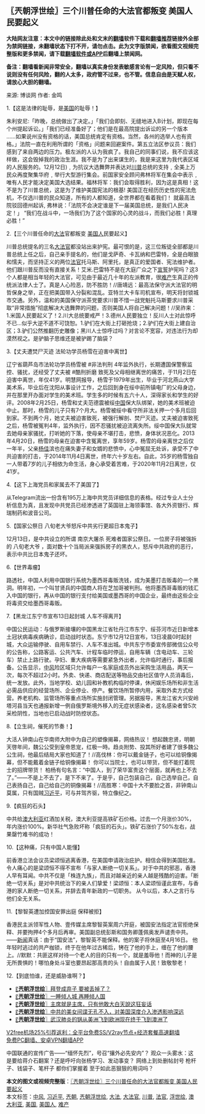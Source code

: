  <h2>〖兲朝浮世绘〗三个川普任命的大法官都叛变 美国人民要起义</h2> <p class="notice"><b>大陆网友注意：本文中的链接除此处和文末的<a href="https://github.com/bannedbook/fanqiang" >翻墙</a>软件下载和<a href="https://github.com/killgcd/justmysocks/blob/master/README.md">翻墙推荐</a>链接外全部为禁网链接，未翻墙状态下打不开，请勿点击。此为文字版禁闻，欲看图文视频完整版和更多禁闻，请下载<a href="https://github.com/bannedbook/fanqiang">翻墙软件或APP</a>后翻墙上禁闻网。</p><p>备注：翻墙看新闻非常安全，翻墙以真实身份发表敏感言论有一定风险，但只看不说则没有任何风险，翻的人太多，政府管不过来，也不管。信息自由是天赋人权，请放心大胆的翻墙。</b></p>  <div class="entry"> <p>来源:&nbsp;博谈网                            作者:&nbsp;金鸣                           </p> <p>1.【这是法律的耻辱，是<a href="https://www.bannedbook.org/bnews/tag/%e7%be%8e%e5%9b%bd/" class="st_tag internal_tag" rel="tag" title="标签 美国 下的日志">美国</a>的耻辱！】</p> <p></p> <p>朱利安尼:「昨晚，总统做出了决定。」「我们会即刻、无缝地进入B计划，即现在每个州提起诉讼。」「我们已经准备好了；他们是在最高院提出诉讼的另一个版本 &#8230;&#8230;如果说州没有资格的话，美国总统肯定有资格。当然，各州的选举人也有资格。」法院一直在利用所谓的「资格」问题来回避案件。第五立法区参议员：我们感到了来自两边的压力。极左派的人认为我疯了。我自己的同事们说，我不应该这样做，这会毁掉我的政治生涯。我不是为了出来谋生的，我是来这里为我代表区域的人民服务的。12月12日)﹐为抗议大选舞弊并表达对<a href="https://www.bannedbook.org/bnews/tag/%e5%b7%9d%e6%99%ae/" class="st_tag internal_tag" rel="tag" title="标签 川普 下的日志">川普</a>总统的支持﹐全美上万民众再度聚集华府﹐举行大型游行集会。前国家安全顾问弗林将军在集会中表示﹐唯有人民才能决定美国大选结果。福林将军：我们会取得胜利，因为这是真相！这不是为了川普总统，这是为了维护美国宪法的根基! 美国正在经历历史性的宪法危机，不仅选川普的民众知道，所有的人都知道，全世界都在看着我们！ 就最高法院驳回德州起诉, 弗林说：「法院不会决定谁是下一届美国总统，是我们人民决定！」 “我们在战斗中，一场我们为了这个国家的心灵的战斗，而我们必胜！真理必胜！”</p> <p>2.【三个川普任命的<a href="https://www.bannedbook.org/bnews/tag/%E5%A4%A7%E6%B3%95/" class="st_tag internal_tag" rel="tag" title="标签 大法 下的日志">大法</a>官都叛变 <a href="https://www.bannedbook.org/bnews/tag/%E7%BE%8E%E5%9B%BD%E4%BA%BA/" class="st_tag internal_tag" rel="tag" title="标签 美国人 下的日志">美国人</a>民要起义】</p> <p></p> <p>川普总统提名的三名<a href="https://www.bannedbook.org/bnews/tag/%e5%a4%a7%e6%b3%95%e5%ae%98/" class="st_tag internal_tag" rel="tag" title="标签 大法官 下的日志">大法官</a>都没站出来护宪。最可恨的是，这三位叛徒全部都是川普总统上任之后，自己亲手提名的，他们是戈萨奇、卡瓦纳和巴雷特，全是白眼狼和懦夫，而坚持正义的两位<a href="https://www.bannedbook.org/bnews/tag/%E6%B3%95%E5%AE%98/" class="st_tag internal_tag" rel="tag" title="标签 法官 下的日志">法官</a>托马斯、阿里托，是真正的爱国者、宪法维护者。他们跟川普反而没有直接关系！艾米.巴雷特不是在大庭广众之下<span class='wp_keywordlink'><a href="https://www.bannedbook.org/forum5/topic17.html" title="宣誓与预言" target="_blank">宣誓</a></span>护宪吗？这3个人都是相当年轻的大法官，可见由于最近几十年的左派教育，很<a href="https://www.bannedbook.org/bnews/tag/%e9%9a%be%e4%ba%a7/" class="st_tag internal_tag" rel="tag" title="标签 难产 下的日志">难产</a>生真正的传统派法律人士了。真是人心险恶，防不胜防！//唐靖远：最高法保守派大法官的明哲保身之举，正在把美国带入分裂和混乱。亚特兰大卡车司机宣布，明天将封锁城市交通。另外，温和的美国保守派茶党要求川普不惜一战党魁托马斯要求川普采取“非常措施”彻底解决大选舞弊的问题，否则美国人将自己解决问题！//吴祚来：1.米国人民要起义了！2.川大总统要戒严！3.德州人民要独立！反川人士对此惊呼不已…似乎大逆不道不可饶恕。1.驴们在大街上打砸抢烧；2.驴们在大街上建自治区；3.驴们公然推翻历史雕像；黑川人士惊呼过吗？对言论不宽容，对违法行为却漠然视之。是驴脑子思维还是被驴踢了脑袋？</p> <p>3.【丈夫遭焚尸灭迹 法轮功学员杨雪在迫害中离世】</p> <p></p>  <p>辽宁省葫芦岛市法轮功学员杨雪被 #非法判刑 4年监外执行，长期遭国保警察监控、骚扰，还经受了丈夫被 #酷刑折磨 致死及父母相继离世的痛苦，于11月2日在迫害中离世，年仅41岁。明慧网报导，杨雪于1979年出生，毕业于河北燕山大学美术系，毕业后在沈阳从事设计工作，之后回到身在绥中前所镇电厂的父母身边，并在那里开办面对学生的美术班。学生多的时候有五六十人，深得家长和学生的好评。2008年2月25日，杨雪和丈夫范德震被绥<span class='wp_keywordlink_affiliate'><a href="https://www.bannedbook.org/" title="中国" target="_blank">中国</a></span>保大队绑架，她的美术班被迫中止。那时，杨雪的儿子只有7个月大。杨雪被绥中看守所非法关押一个多月后回到家。不到两个月，她丈夫被迫害致死，被强行解剖、焚尸灭迹。丈夫被迫害致死之后，杨雪被冤判4年，监外执行，因不忍骚扰被迫流离失所。绥中国保大队就常去她母亲家骚扰，打听她的下落，使母亲不堪打击，悲愤，身体状况恶化。2013年4月20日，杨雪的母亲在迫害中含冤离世，享年59岁。杨雪的母亲离世之后仅一年半，父亲<span class='wp_keywordlink'><a href="https://www.bannedbook.org/forum2/topic1456.html" title="电子书：京城刀客--杨佳" target="_blank">杨佳</a></span>滨也在痛失妻子和女婿的悲愤中，心中冤屈无处诉，承受不了中共迫害的打击，于2014年11月4日离世，终年六十岁左右。自此，35岁的杨雪独自一人带着7岁的儿子相依为命生活，身心承受着苦难，于2020年11月2日离世，仅41岁。</p> <p>4.【这下上海党员和家属去不了美国了】</p> <p></p> <p>从Telegram流出一份含有195万上海中共党员详细信息的表格。经过专业人士分析信息为真，且发现中共党员已经渗透进了英国驻上海领事馆、各大外资银行、辉瑞制药和波音公司。</p> <p>5.【国家公祭日 八旬老大爷怒斥中共劣行更超日本鬼子】</p> <p></p> <p>12月13日，是中共设立的所谓 南京大屠杀 死难者国家公祭日。一位房子将被强拆的 八旬老大爷 ，面对数十个当局派来强拆房子的黑衣人，怒斥中共政府的恶行，表示中共比日本鬼子还坏。</p> <p>6.【世界毒瘤】</p> <p></p>  <p>路透社，中国人利用中国银行系统为墨西哥毒贩洗钱，成为美墨打击贩毒的一个黑洞。明年初，一个叫甘贤兵的中国商人将在芝加哥被判刑。他将墨西哥毒贩的钱汇入中国的银行，再从中国的银行支付给美国或墨西哥的中国企业，最终由这些企业将毒资交给墨西哥毒贩。</p> <p>7.【黑龙江东宁市宣布13日起封城 人车不得离开】</p> <p></p> <p>中国公民运动：与俄罗斯接壤的中国黑龙江省牡丹江市东宁、绥芬河市近日新增本土冠状病毒疾病确诊，启动战时状态。东宁市12月12日宣布，13日凌晨0时起封城，大众运输停驶、自用车禁行、人车不准出城。中共东宁市委宣传部微信公众号的公告称，公路客运、公共汽车、计程车临时停运，自用车辆（含电动车、三轮车）禁止上路行驶。孕妇、重大疾病等需要紧急外出者，允许临时通行，事后报备。公告显示，<a href="https://www.bannedbook.org/bnews/tag/%E4%B8%AD%E9%A3%8E/" class="st_tag internal_tag" rel="tag" title="标签 中风 下的日志">中风</a>险区域只允许每户一名家庭成员外出采购生活用品，两天一次，每次不超过2小时。外卖、快递、商店配送等物品交由社区值守人员消毒后，统一发放。此外，当地学校、幼儿园和补教机构临时停课，休闲娱乐场所和非生活必需品供应的经营场所、企业停业、停产。餐饮场所暂停内用，采取外卖方式经营。养老机构、监管场所等重点场所实施封闭管理。另据报导，黑龙江省大兴安岭塔河县当天也通报新增一例自俄罗斯境外移入的无症状感染者，这名感染者曾5次采检阴性，当地也已启动战时防控状态。</p> <p>8.【立生祠，催死的节奏！】</p> <p></p> <p>大活人钟南山在华南师大附中为自己的塑像揭幕，网络热议！ 想起魏忠贤，明朝天啓年间，魏公公受到皇帝恩宠，红极一時。趋炎附势、投其所好者建了很多魏公公生祠，他最后结局大家也知道了！//高伐林：你可以戴金链子，也可以给铜像揭幕，但不能戴着金链子给铜像揭幕！ 你可以当院士，也可以带货，但不能打着院士的招牌带货！ 柏杨有句名言：“中国人，到了荣华富贵这个层面，就再也上不去了。”——不是上不去了，是下不来了。于是乎，自己包装自己，自己选举自己，自己表扬自己，自己给自己的铜像揭幕！//高胜寒：中国十大不要脸之首，非钟南山莫属，只有国贼<a href="https://www.bannedbook.org/bnews/tag/%e4%b9%a0%e8%bf%91%e5%b9%b3/" class="st_tag internal_tag" rel="tag" title="标签 习近平 下的日志">习近平</a>，可与并驾齐驱，特立像纪之。</p> <p>9.【疯狂的石头】</p> <p></p>  <p>中共给<a href="https://www.bannedbook.org/bnews/tag/%e6%be%b3%e5%a4%a7%e5%88%a9%e4%ba%9a/" class="st_tag internal_tag" rel="tag" title="标签 澳大利亚 下的日志">澳大利亚</a>红酒加关税，澳大利亚提高铁矿石价格。过去一个月涨价30%，年内涨价100%。新华社气急败坏称「疯狂的石头」。铁矿石涨价了50%左右，战果罄竹难书的成功！</p> <p>10.【这种痛，只有中国人能懂】</p> <p></p> <p>前香港立法会议员梁颂恒逃离香港，在美国申请政治庇护。相信会得到美国批准。令人痛心的是梁颂恒不得不宣布「与家人断绝一切关系」。对于中共的邪恶，香港人早有耳闻。中共不仅是「株连九族」，而且对越亲近的亲人越是残酷的迫害。「断绝一切关系」是对中共统治下的亲人们挚爱！梁颂恒：本人梁颂恒谨此宣布，与香港的家人断绝一切关系，并辞去青年新政的一切职务。 从今以后，本人之言行与他们全无关系。</p> <p>11.【黎智英遭加控国安罪出庭 保释被拒】</p> <p></p> <p>香港民主派领军性人物、壹传媒主席黎智英案周六开庭，被国安法指定法官拒绝保释、并要拘押4个多月后再审。美国副总统彭斯和国务卿蓬佩奥发声谴责中共。——<span class='wp_keywordlink_affiliate'><a href="https://www.bannedbook.org/" title="新闻">新闻</a></span>真话：由于“国安法”，黎智英不能保释。他的案子将休庭至4月16日。 他年轻时逃过的共产枷锁，终于在他年过古稀后，铐在了他的手上，缠在了他的腰上。//默默：共匪这样对待一个老人的目的只有一个，就是羞辱他！而神的儿子是无所畏惧的！哪怕身处斗室也要昂起那高贵的头！自由属于人民！致敬黎老！</p> <p>12.【到底怕谁，还是威胁谁啊？】</p> <p></p>  <ul class='op-related-articles' title='相关阅读'> <li><a href='https://www.bannedbook.org/bnews/ssgc/20201212/1446097.html' target='_blank'>〖<b>兲朝浮世绘</b>〗拜登成弃子 要被丢掉了？</a></li> <li><a href='https://www.bannedbook.org/bnews/ssgc/20201211/1445547.html' target='_blank'>〖<b>兲朝浮世绘</b>〗一睡倾人城 再睡倾人国</a></li> <li><a href='https://www.bannedbook.org/bnews/ssgc/20201210/1445002.html' target='_blank'>〖<b>兲朝浮世绘</b>〗主席就是主席，只有他敢大白天說这狂妄话</a></li> <li><a href='https://www.bannedbook.org/bnews/ssgc/20201209/1444394.html' target='_blank'>〖<b>兲朝浮世绘</b>〗中共的美女间谍无孔不入，对美国深度介入渗透影响深远</a></li> <li><a href='https://www.bannedbook.org/bnews/ssgc/20201208/1443776.html' target='_blank'>〖<b>兲朝浮世绘</b>〗武汉肺炎的锅从美洲飞到欧洲现在终于飞到澳洲了</a></li> </ul> <p class="texttj"> <a href="https://github.com/bannedbook/fanqiang/wiki/V2ray%E6%9C%BA%E5%9C%BA" target="_blank">V2free机场25%引荐返利：全平台免费SS/V2ray节点+经济套餐高速翻墙</a><br/> <a href="https://github.com/bannedbook/fanqiang/wiki/%E7%A6%81%E9%97%BB%E7%BD%91%E5%AE%89%E5%8D%93%E7%BF%BB%E5%A2%99%E6%96%B0%E9%97%BBAPP" target="_blank">免费PC翻墙、安卓VPN翻墙APP</a></p><p>中国联通的宣传广告——“缅怀先烈”，号召“攘外必先安内”？ 观众一头雾水：这是要给蒋介石翻案？还是呼吁向张杨学习、发动事变？ 网络上到处删帖封号 枪杆子、钱袋子、笔杆子 都你们掌握着 至于如此恶狠狠的用词吗？</p><a name='sharetosocial'></a>       <div><b>本文的图文或视频完整版</b>：<a href='https://www.bannedbook.org/bnews/ssgc/20201214/1447244.html'>〖兲朝浮世绘〗三个川普任命的大法官都叛变 美国人民要起义</a></div>  </div><!--END ENTRY--> <div class="postfooter"> <div>本文标签：<a href="https://www.bannedbook.org/bnews/tag/%E4%B8%AD%E9%A3%8E/" rel="tag">中风</a>, <a href="https://www.bannedbook.org/bnews/tag/%e4%b9%a0%e8%bf%91%e5%b9%b3/" rel="tag">习近平</a>, <a href="https://www.bannedbook.org/bnews/tag/%e5%85%b2%e6%9c%9d/" rel="tag">兲朝</a>, <a href="https://www.bannedbook.org/bnews/tag/%e5%85%b2%e6%9c%9d%e6%b5%ae%e4%b8%96%e7%bb%98/" rel="tag">兲朝浮世绘</a>, <a href="https://www.bannedbook.org/bnews/tag/%E5%A4%A7%E6%B3%95/" rel="tag">大法</a>, <a href="https://www.bannedbook.org/bnews/tag/%e5%a4%a7%e6%b3%95%e5%ae%98/" rel="tag">大法官</a>, <a href="https://www.bannedbook.org/bnews/tag/%e5%b7%9d%e6%99%ae/" rel="tag">川普</a>, <a href="https://www.bannedbook.org/bnews/tag/%E6%B3%95%E5%AE%98/" rel="tag">法官</a>, <a href="https://www.bannedbook.org/bnews/tag/%E6%B5%AE%E4%B8%96%E7%BB%98/" rel="tag">浮世绘</a>, <a href="https://www.bannedbook.org/bnews/tag/%e6%be%b3%e5%a4%a7%e5%88%a9%e4%ba%9a/" rel="tag">澳大利亚</a>, <a href="https://www.bannedbook.org/bnews/tag/%e7%be%8e%e5%9b%bd/" rel="tag">美国</a>, <a href="https://www.bannedbook.org/bnews/tag/%E7%BE%8E%E5%9B%BD%E4%BA%BA/" rel="tag">美国人</a>, <a href="https://www.bannedbook.org/bnews/tag/%e9%9a%be%e4%ba%a7/" rel="tag">难产</a></div>  </div><!--END POSTFOOTER--> 